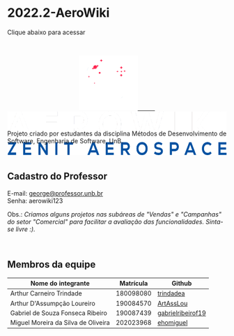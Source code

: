 # 2022.2-AeroWiki
Clique abaixo para acessar

<br>
 
<a href="http://137.184.12.54:3000/login">
    <p align="center" style="height: 125px">
        <img src="./aerowiki/front/src/img/logonew-nobg.png" alt="Aerowki logo" style="height: 125px"/>
        &nbsp;
        &nbsp;
        &nbsp;
        &nbsp;
        &nbsp;
        <img src="./aerowiki/front/src/img/marcanew-nobg.png" alt="Aerowki logo" style="height: 100px"/>
    </p>
</a>

<br>

Projeto criado por estudantes da disciplina Métodos de Desenvolvimento de Software, Engenharia de Software, UnB.

<br>

## Cadastro do Professor
E-mail: george@professor.unb.br<br>
Senha: aerowiki123<br>

Obs.: <i>Criamos alguns projetos nas subáreas de "Vendas" e "Campanhas" do setor "Comercial" para facilitar a avaliação das funcionalidades. Sinta-se livre :).</i>

<br>

## Membros da equipe

| Nome do integrante                  | Matrícula | Github                                                       |
| ----------------------------------- | --------- | ------------------------------------------------------------ |
| Arthur Carneiro Trindade            | 180098080 | <a href="https://github.com/trindadea"> trindadea </a>       |
| Arthur D'Assumpção Loureiro         | 190084570 | <a href="https://github.com/ArtAssLou"> ArtAssLou</a>        |
| Gabriel de Souza Fonseca Ribeiro    | 190087439 | <a href="https://github.com/gabrielribeirof19"> gabrielribeirof19</a> |
| Miguel Moreira da Silva de Oliveira | 202023968 | <a href="https://github.com/ehomiguel"> ehomiguel</a>        |

